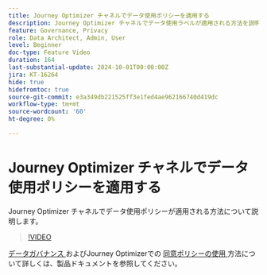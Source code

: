 ```yaml
---
title: Journey Optimizer チャネルでデータ使用ポリシーを適用する
description: Journey Optimizer チャネルでデータ使用ラベルが適用される方法を説明します。
feature: Governance, Privacy
role: Data Architect, Admin, User
level: Beginner
doc-type: Feature Video
duration: 164
last-substantial-update: 2024-10-01T00:00:00Z
jira: KT-16264
hide: true
hidefromtoc: true
source-git-commit: e3a349db221525ff3e1fed4ae962166740d419dc
workflow-type: tm+mt
source-wordcount: '60'
ht-degree: 0%

---
```



# Journey Optimizer チャネルでデータ使用ポリシーを適用する

Journey Optimizer チャネルでデータ使用ポリシーが適用される方法について説明します。

>[!VIDEO](https://video.tv.adobe.com/v/3434901/?learn=on)

[ データガバナンス ](https://experienceleague.adobe.com/en/docs/journey-optimizer/using/privacy/action-privacy-restricted) およびJourney Optimizerでの [ 同意ポリシーの使用 ](https://experienceleague.adobe.com/en/docs/journey-optimizer/using/privacy/consent/consent-restricted) 方法について詳しくは、製品ドキュメントを参照してください。